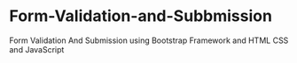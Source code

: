 # Form-Validation-and-Subbmission
Form Validation And Submission using Bootstrap Framework and HTML CSS and JavaScript 
